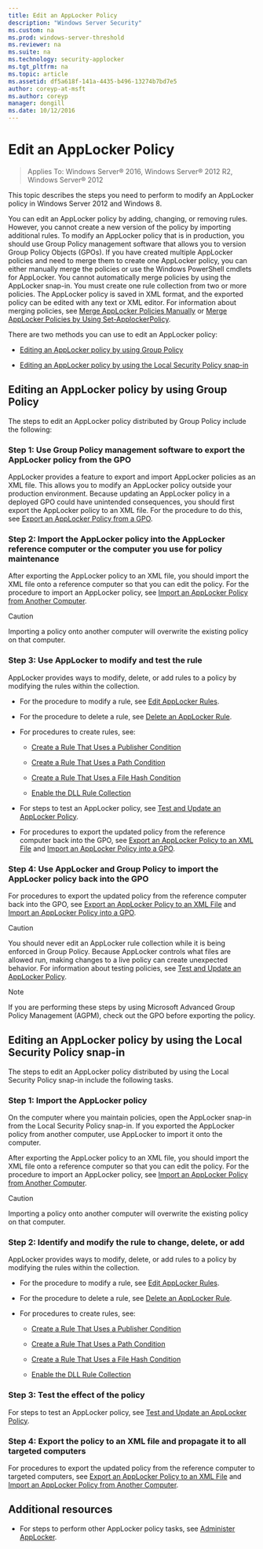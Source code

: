 ```yaml
---
title: Edit an AppLocker Policy
description: "Windows Server Security"
ms.custom: na
ms.prod: windows-server-threshold
ms.reviewer: na
ms.suite: na
ms.technology: security-applocker
ms.tgt_pltfrm: na
ms.topic: article
ms.assetid: df5a618f-141a-4435-b496-13274b7bd7e5
author: coreyp-at-msft
ms.author: coreyp
manager: dongill
ms.date: 10/12/2016
---
```

# Edit an AppLocker Policy

>Applies To: Windows Server&reg; 2016, Windows Server&reg; 2012 R2, Windows Server&reg; 2012

This topic describes the steps you need to perform to modify an AppLocker policy in  Windows Server 2012  and Windows 8.

You can edit an AppLocker policy by adding, changing, or removing rules. However, you cannot create a new version of the policy by importing additional rules. To modify an AppLocker policy that is in production, you should use Group Policy management software that allows you to version Group Policy Objects (GPOs). If you have created multiple AppLocker policies and need to merge them to create one AppLocker policy, you can either manually merge the policies or use the Windows PowerShell cmdlets for AppLocker. You cannot automatically merge policies by using the AppLocker snap-in. You must create one rule collection from two or more policies. The AppLocker policy is saved in XML format, and the exported policy can be edited with any text or XML editor. For information about merging policies, see [Merge AppLocker Policies Manually](policies/Merge-AppLocker-Policies-Manually.md) or [Merge AppLocker Policies by Using Set-ApplockerPolicy](policies/Merge-AppLocker-Policies-by-Using-Set-ApplockerPolicy.md).

There are two methods you can use to edit an AppLocker policy:

-   [Editing an AppLocker policy by using Group Policy](#BKMK_EditAppPolinGPO)

-   [Editing an AppLocker policy by using the Local Security Policy snap-in](#BKMK_EditAppLolNotinGPO)

## <a name="BKMK_EditAppPolinGPO"></a>Editing an AppLocker policy by using Group Policy
The steps to edit an AppLocker policy distributed by Group Policy include the following:

### Step 1: Use Group Policy management software to export the AppLocker policy from the GPO
AppLocker provides a feature to export and import AppLocker policies as an XML file. This allows you to modify an AppLocker policy outside your production environment. Because updating an AppLocker policy in a deployed GPO could have unintended consequences, you should first export the AppLocker policy to an XML file. For the procedure to do this, see [Export an AppLocker Policy from a GPO](policies/Export-an-AppLocker-Policy-from-a-GPO.md).

### Step 2: Import the AppLocker policy into the AppLocker reference computer or the computer you use for policy maintenance
After exporting the AppLocker policy to an XML file, you should import the XML file onto a reference computer so that you can edit the policy. For the procedure to import an AppLocker policy, see [Import an AppLocker Policy from Another Computer](policies/Import-an-AppLocker-Policy-from-Another-Computer.md).

> [!CAUTION]
> Importing a policy onto another computer will overwrite the existing policy on that computer.

### Step 3: Use AppLocker to modify and test the rule
AppLocker provides ways to modify, delete, or add rules to a policy by modifying the rules within the collection.

-   For the procedure to modify a rule, see [Edit AppLocker Rules](rules/Edit-AppLocker-Rules.md).

-   For the procedure to delete a rule, see [Delete an AppLocker Rule](rules/Delete-an-AppLocker-Rule.md).

-   For procedures to create rules, see:

    -   [Create a Rule That Uses a Publisher Condition](rules/Create-a-Rule-That-Uses-a-Publisher-Condition.md)

    -   [Create a Rule That Uses a Path Condition](rules/Create-a-Rule-That-Uses-a-Path-Condition.md)

    -   [Create a Rule That Uses a File Hash Condition](rules/Create-a-Rule-That-Uses-a-File-Hash-Condition.md)

    -   [Enable the DLL Rule Collection](rules/Enable-the-DLL-Rule-Collection.md)

-   For steps to test an AppLocker policy, see [Test and Update an AppLocker Policy](Test-and-Update-an-AppLocker-Policy.md).

-   For procedures to export the updated policy from the reference computer back into the GPO, see [Export an AppLocker Policy to an XML File](policies/Export-an-AppLocker-Policy-to-an-XML-File.md) and [Import an AppLocker Policy into a GPO](policies/Import-an-AppLocker-Policy-into-a-GPO.md).

### Step 4: Use AppLocker and Group Policy to import the AppLocker policy back into the GPO
For procedures to export the updated policy from the reference computer back into the GPO, see [Export an AppLocker Policy to an XML File](policies/Export-an-AppLocker-Policy-to-an-XML-File.md) and [Import an AppLocker Policy into a GPO](policies/Import-an-AppLocker-Policy-into-a-GPO.md).

> [!CAUTION]
> You should never edit an AppLocker rule collection while it is being enforced in Group Policy. Because AppLocker controls what files are allowed run, making changes to a live policy can create unexpected behavior. For information about testing policies, see [Test and Update an AppLocker Policy](Test-and-Update-an-AppLocker-Policy.md).

> [!NOTE]
> If you are performing these steps by using Microsoft Advanced Group Policy Management (AGPM), check out the GPO before exporting the policy.

## <a name="BKMK_EditAppLolNotinGPO"></a>Editing an AppLocker policy by using the Local Security Policy snap-in
The steps to edit an AppLocker policy distributed by using the Local Security Policy snap-in include the following tasks.

### Step 1: Import the AppLocker policy
On the computer where you maintain policies, open the AppLocker snap-in from the Local Security Policy snap-in. If you exported the AppLocker policy from another computer, use AppLocker to import it onto the computer.

After exporting the AppLocker policy to an XML file, you should import the XML file onto a reference computer so that you can edit the policy. For the procedure to import an AppLocker policy, see [Import an AppLocker Policy from Another Computer](policies/Import-an-AppLocker-Policy-from-Another-Computer.md).

> [!CAUTION]
> Importing a policy onto another computer will overwrite the existing policy on that computer.

### Step 2: Identify and modify the rule to change, delete, or add
AppLocker provides ways to modify, delete, or add rules to a policy by modifying the rules within the collection.

-   For the procedure to modify a rule, see [Edit AppLocker Rules](rules/Edit-AppLocker-Rules.md).

-   For the procedure to delete a rule, see [Delete an AppLocker Rule](rules/Delete-an-AppLocker-Rule.md).

-   For procedures to create rules, see:

    -   [Create a Rule That Uses a Publisher Condition](rules/Create-a-Rule-That-Uses-a-Publisher-Condition.md)

    -   [Create a Rule That Uses a Path Condition](rules/Create-a-Rule-That-Uses-a-Path-Condition.md)

    -   [Create a Rule That Uses a File Hash Condition](rules/Create-a-Rule-That-Uses-a-File-Hash-Condition.md)

    -   [Enable the DLL Rule Collection](rules/Enable-the-DLL-Rule-Collection.md)

### Step 3: Test the effect of the policy
For steps to test an AppLocker policy, see [Test and Update an AppLocker Policy](Test-and-Update-an-AppLocker-Policy.md).

### Step 4: Export the policy to an XML file and propagate it to all targeted computers
For procedures to export the updated policy from the reference computer to targeted computers, see [Export an AppLocker Policy to an XML File](policies/Export-an-AppLocker-Policy-to-an-XML-File.md) and [Import an AppLocker Policy from Another Computer](policies/Import-an-AppLocker-Policy-from-Another-Computer.md).

## Additional resources

-   For steps to perform other AppLocker policy tasks, see [Administer AppLocker](Administer-AppLocker.md).



